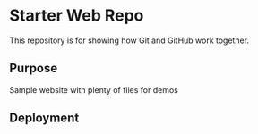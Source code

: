 # Starter Web Repo

This repository is for showing how Git and GitHub work together.

## Purpose

Sample website with plenty of files for demos

## Deployment